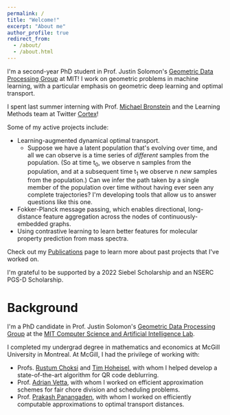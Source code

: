 ```yaml
---
permalink: /
title: "Welcome!"
excerpt: "About me"
author_profile: true
redirect_from: 
  - /about/
  - /about.html
---
```


I'm a second-year PhD student in Prof. Justin Solomon's [Geometric Data Processing Group](https://groups.csail.mit.edu/gdpgroup/) at MIT! I work on geometric problems in machine learning, with a particular emphasis on geometric deep learning and optimal transport. 

I spent last summer interning with  Prof. [Michael Bronstein](https://www.imperial.ac.uk/people/m.bronstein) and the Learning Methods team at Twitter [Cortex](https://cortex.twitter.com/)!

Some of my active projects include:

- Learning-augmented dynamical optimal transport.
  - Suppose we have a latent population that's evolving over time, and all we can observe is a time series of *different* samples from the population. (So at time t<sub>0</sub>, we observe n samples from the population, and at a subsequent time t<sub>1</sub> we observe n *new* samples from the population.) Can we infer the path taken by a single member of the population over time without having ever seen any complete trajectories? I'm developing tools that allow us to answer questions like this one.
- Fokker-Planck message passing, which enables directional, long-distance feature aggregation across the nodes of continuously-embedded graphs.
- Using contrastive learning to learn better features for molecular property prediction from mass spectra.

Check out my [Publications](https://cscarv.github.io/publications) page to learn more about past projects that I've worked on.

I'm grateful to be supported by a 2022 Siebel Scholarship and an NSERC PGS-D Scholarship.

Background
======
I'm a PhD candidate in Prof. Justin Solomon's [Geometric Data Processing Group](https://groups.csail.mit.edu/gdpgroup/) at the [MIT Computer Science and Artificial Intelligence Lab](https://www.csail.mit.edu/).

I completed my undergrad degree in mathematics and economics at McGill University in Montreal. At McGill, I had the privilege of working with:

- Profs. [Rustum Choksi](http://www.math.mcgill.ca/rchoksi/) and [Tim Hoheisel](http://www.math.mcgill.ca/hoheisel/), with whom I helped develop a state-of-the-art algorithm for QR code deblurring.
- Prof. [Adrian Vetta](http://www.math.mcgill.ca/vetta/), with whom I worked on efficient approximation schemes for fair chore division and scheduling problems.
- Prof. [Prakash Panangaden](https://www.cs.mcgill.ca/~prakash/), with whom I worked on efficiently computable approximations to optimal transport distances.
